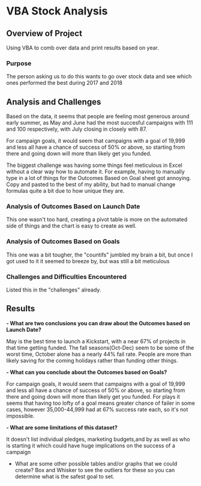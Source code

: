 # VBA Stock Analysis

## Overview of Project
Using VBA to comb over data and print results based on year.

### Purpose
The person asking us to do this wants to go over stock data and see which ones performed the best during 2017 and 2018

## Analysis and Challenges
Based on the data, it seems that people are feeling most generous around early summer, as May and June had the most succesful campaigns with 111 and 100 respectively, with July closing in closely with 87. 

For campaign goals, it would seem that campaigns with a goal of 19,999 and less all have a chance of success of 50% or above, so starting from there and going down will more than likely get you funded.


The biggest challenge was having some things feel meticulous in Excel without a clear way how to automate it. For example, having to manually type in a lot of things for the Outcomes Based on Goal sheet got annoying. Copy and pasted to the best of my ability, but had to manual change formulas quite a bit due to how unique they are.

### Analysis of Outcomes Based on Launch Date
This one wasn't too hard, creating a pivot table is more on the automated side of things and the chart is easy to create as well.

### Analysis of Outcomes Based on Goals
This one was a bit tougher, the "countifs" jumbled my brain a bit, but once I got used to it it seemed to breeze by, but was still a bit meticulous

### Challenges and Difficulties Encountered

Listed this in the "challenges" already.

## Results

**- What are two conclusions you can draw about the Outcomes based on Launch Date?**

May is the best time to launch a Kickstart, with a near 67% of projects in that time getting funded. 
The fall seasons(Oct-Dec) seem to be some of the worst time, October alone has a nearly 44% fail rate. People are more than likely saving for the coming holidays rather than funding other things.

**- What can you conclude about the Outcomes based on Goals?**

For campaign goals, it would seem that campaigns with a goal of 19,999 and less all have a chance of success of 50% or above, so starting from there and going down will more than likely get you funded. For plays it seems that having too lofty of a goal means greater chance of failer in some cases, however 35,000-44,999 had at 67% success rate each, so it's not impossible.

**- What are some limitations of this dataset?**

It doesn't list individual pledges, marketing budgets,and by as well as who is starting it which could have huge implications on the success of a campaign

- What are some other possible tables and/or graphs that we could create?
Box and Whisker to see the outliers for these so you can determine what is the safest goal to set.